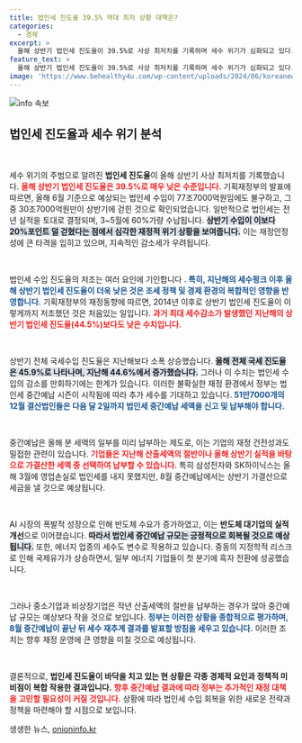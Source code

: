 ```yaml
---
title: 법인세 진도율 39.5% 역대 최저 상황 대책은?
categories:
  - 경제
excerpt: >
  올해 상반기 법인세 진도율이 39.5%로 사상 최저치를 기록하며 세수 위기가 심화되고 있다. 정부는 중간예납 시즌을 맞아 회복의 기회를 모색하고 있으나, 중소기업의 세수는 엇갈린 전망을 보이고 있다.
feature_text: >
  올해 상반기 법인세 진도율이 39.5%로 사상 최저치를 기록하며 세수 위기가 심화되고 있다. 정부는 중간예납 시즌을 맞아 회복의 기회를 모색하고 있으나, 중소기업의 세수는 엇갈린 전망을 보이고 있다.
image: 'https://www.behealthy4u.com/wp-content/uploads/2024/06/koreanews.jpg'
---
```


<p><img src="https://www.behealthy4u.com/wp-content/uploads/2024/06/koreanews.jpg" alt="info 속보" /></p>

<h2 data-ke-size="size26">법인세 진도율과 세수 위기 분석</h2>

<p data-ke-size="size16">&nbsp;</p>

<p>세수 위기의 주범으로 알려진 <b>법인세 진도율</b>이 올해 상반기 사상 최저치를 기록했습니다. <b><span style="color: #ee2323;">올해 상반기 법인세 진도율은 39.5%로 매우 낮은 수준입니다.</span></b> 기획재정부의 발표에 따르면, 올해 6월 기준으로 예상되는 법인세 수입이 77조7000억원임에도 불구하고, 그 중 30조7000억원만이 상반기에 걷힌 것으로 확인되었습니다. 일반적으로 법인세는 전년 실적을 토대로 결정되며, 3~5월에 60%가량 수납됩니다. 
<b><span style="background-color: #21538527;">상반기 수입이 이보다 20%포인트 덜 걷혔다는 점에서 심각한 재정적 위기 상황을 보여줍니다.</span></b> 이는 재정안정성에 큰 타격을 입히고 있으며, 지속적인 감소세가 우려됩니다. </p>

<p data-ke-size="size16">&nbsp;</p>

<p>법인세 수입 진도율의 저조는 여러 요인에 기인합니다 <b><span style="color: #1a5490;">. 특히, 지난해의 세수펑크 이후 올해 상반기 법인세 진도율이 더욱 낮은 것은 조세 정책 및 경제 환경의 복합적인 영향을 반영합니다.</span></b> 기획재정부의 재정동향에 따르면, 2014년 이후로 상반기 법인세 진도율이 이렇게까지 저조했던 것은 처음있는 일입니다. <b><span style="color: #ee2323;">과거 최대 세수감소가 발생했던 지난해의 상반기 법인세 진도율(44.5%)보다도 낮은 수치입니다.</span></b></p>

<p data-ke-size="size16">&nbsp;</p>

<p>상반기 전체 국세수입 진도율은 지난해보다 소폭 상승했습니다. <b><span style="background-color: #21538527;">올해 전체 국세 진도율은 45.9%로 나타나며, 지난해 44.6%에서 증가했습니다.</span></b> 그러나 이 수치는 법인세 수입의 감소를 만회하기에는 한계가 있습니다. 이러한 불확실한 재정 환경에서 정부는 법인세 중간예납 시즌이 시작됨에 따라 추가 세수를 기대하고 있습니다. <b><span style="color: #1a5490;">51만7000개의 12월 결산법인들은 다음 달 2일까지 법인세 중간예납 세액을 신고 및 납부해야 합니다.</span></b></p>

<p data-ke-size="size16">&nbsp;</p>

<p>중간예납은 올해 분 세액의 일부를 미리 납부하는 제도로, 이는 기업의 재정 건전성과도 밀접한 관련이 있습니다. <b><span style="color: #ee2323;">기업들은 지난해 산출세액의 절반이나 올해 상반기 실적을 바탕으로 가결산한 세액 중 선택하여 납부할 수 있습니다.</span></b> 특히 삼성전자와 SK하이닉스는 올해 3월에 영업손실로 법인세를 내지 못했지만, 8월 중간예납에서는 상반기 가결산으로 세금을 낼 것으로 예상됩니다. </p>

<p data-ke-size="size16">&nbsp;</p>

<p>AI 시장의 폭발적 성장으로 인해 반도체 수요가 증가하였고, 이는 <b>반도체 대기업의 실적 개선</b>으로 이어졌습니다. <b><span style="background-color: #21538527;">따라서 법인세 중간예납 규모는 긍정적으로 회복될 것으로 예상됩니다.</span></b> 또한, 에너지 업종의 세수도 변수로 작용하고 있습니다. 중동의 지정학적 리스크로 인해 국제유가가 상승하면서, 일부 에너지 기업들이 첫 분기에 흑자 전환에 성공했습니다.</p>

<p data-ke-size="size16">&nbsp;</p>

<p>그러나 중소기업과 비상장기업은 작년 산출세액의 절반을 납부하는 경우가 많아 중간예납 규모는 예상보다 작을 것으로 보입니다. <b><span style="color: #1a5490;">정부는 이러한 상황을 종합적으로 평가하며, 8월 중간예납이 끝난 뒤 세수 재추계 결과를 발표할 방침을 세우고 있습니다.</span></b> 이러한 조치는 향후 재정 운영에 큰 영향을 미칠 것으로 예상됩니다.</p>

<p data-ke-size="size16">&nbsp;</p>

<p>결론적으로, <b>법인세 진도율이 바닥을 치고 있는 현 상황은 각종 경제적 요인과 정책적 미비점이 복합 작용한 결과입니다.</b> <b><span style="color: #ee2323;">향후 중간예납 결과에 따라 정부는 추가적인 재정 대책을 고민할 필요성이 커질 것입니다.</span></b> 상황에 따라 법인세 수입 회복을 위한 새로운 전략과 정책을 마련해야 할 시점으로 보입니다.</p>
생생한 뉴스, <a href="https://onioninfo.kr" rel="dofollow">onioninfo.kr</a>


